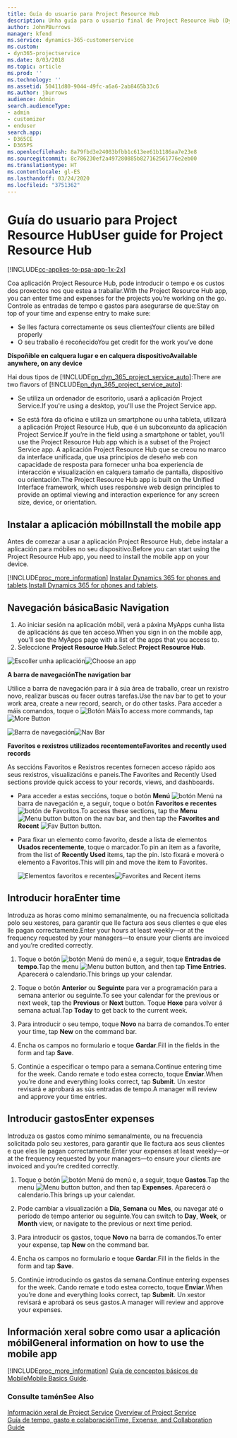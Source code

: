 ```yaml
---
title: Guía do usuario para Project Resource Hub
description: Unha guía para o usuario final de Project Resource Hub (Dynamics 365 for Project Service) | MicrosoftDocs
author: JohnPBurrows
manager: kfend
ms.service: dynamics-365-customerservice
ms.custom:
- dyn365-projectservice
ms.date: 8/03/2018
ms.topic: article
ms.prod: ''
ms.technology: ''
ms.assetid: 50411d80-9044-49fc-a6a6-2ab8465b33c6
ms.author: jburrows
audience: Admin
search.audienceType:
- admin
- customizer
- enduser
search.app:
- D365CE
- D365PS
ms.openlocfilehash: 8a79fbd3e24083bfbb1c613ee61b1186aa7e23e8
ms.sourcegitcommit: 8c786230ef2a497280885b827162561776e2eb00
ms.translationtype: HT
ms.contentlocale: gl-ES
ms.lasthandoff: 03/24/2020
ms.locfileid: "3751362"
---
```

# <a name="user-guide-for-project-resource-hub"></a><span data-ttu-id="297ae-103">Guía do usuario para Project Resource Hub</span><span class="sxs-lookup"><span data-stu-id="297ae-103">User guide for Project Resource Hub</span></span>

[!INCLUDE[cc-applies-to-psa-app-1x-2x](../includes/cc-applies-to-psa-app-1x-2x.md)]

<span data-ttu-id="297ae-104">Coa aplicación Project Resource Hub, pode introducir o tempo e os custos dos proxectos nos que estea a traballar.</span><span class="sxs-lookup"><span data-stu-id="297ae-104">With the Project Resource Hub app, you can enter time and expenses for the projects you’re working on the go.</span></span> <span data-ttu-id="297ae-105">Controle as entradas de tempo e gastos para asegurarse de que:</span><span class="sxs-lookup"><span data-stu-id="297ae-105">Stay on top of your time and expense entry to make sure:</span></span>

- <span data-ttu-id="297ae-106">Se lles factura correctamente os seus clientes</span><span class="sxs-lookup"><span data-stu-id="297ae-106">Your clients are billed properly</span></span>
- <span data-ttu-id="297ae-107">O seu traballo é recoñecido</span><span class="sxs-lookup"><span data-stu-id="297ae-107">You get credit for the work you’ve done</span></span>

<span data-ttu-id="297ae-108">**Dispoñible en calquera lugar e en calquera dispositivo**</span><span class="sxs-lookup"><span data-stu-id="297ae-108">**Available anywhere, on any device**</span></span>

<span data-ttu-id="297ae-109">Hai dous tipos de [!INCLUDE[pn_dyn_365_project_service_auto](../includes/pn-dyn-365-project-service-auto.md)]:</span><span class="sxs-lookup"><span data-stu-id="297ae-109">There are two flavors of [!INCLUDE[pn_dyn_365_project_service_auto](../includes/pn-dyn-365-project-service-auto.md)]:</span></span> 

- <span data-ttu-id="297ae-110">Se utiliza un ordenador de escritorio, usará a aplicación Project Service.</span><span class="sxs-lookup"><span data-stu-id="297ae-110">If you're using a desktop, you'll use the Project Service app.</span></span> 

- <span data-ttu-id="297ae-111">Se está fóra da oficina e utiliza un smartphone ou unha tableta, utilizará a aplicación Project Resource Hub, que é un subconxunto da aplicación Project Service.</span><span class="sxs-lookup"><span data-stu-id="297ae-111">If you’re in the field using a smartphone or tablet, you’ll use the Project Resource Hub app which is a subset of the Project Service  app.</span></span> <span data-ttu-id="297ae-112">A aplicación Project Resource Hub que se creou no marco da interface unificada, que usa principios de deseño web con capacidade de resposta para fornecer unha boa experiencia de interacción e visualización en calquera tamaño de pantalla, dispositivo ou orientación.</span><span class="sxs-lookup"><span data-stu-id="297ae-112">The Project Resource Hub app is built on the Unified Interface framework, which uses responsive web design principles to provide an optimal viewing and interaction experience for any screen size, device, or orientation.</span></span> 


## <a name="install-the-mobile-app"></a><span data-ttu-id="297ae-113">Instalar a aplicación móbil</span><span class="sxs-lookup"><span data-stu-id="297ae-113">Install the mobile app</span></span>
<span data-ttu-id="297ae-114">Antes de comezar a usar a aplicación Project Resource Hub, debe instalar a aplicación para móbiles no seu dispositivo.</span><span class="sxs-lookup"><span data-stu-id="297ae-114">Before you can start using the Project Resource Hub app, you need to install the mobile app on your device.</span></span> 

[!INCLUDE[proc_more_information](../includes/proc-more-information.md)] <span data-ttu-id="297ae-115">[Instalar Dynamics 365 for phones and tablets](../mobile-app/install-dynamics-365-for-phones-and-tablets.md).</span><span class="sxs-lookup"><span data-stu-id="297ae-115">[Install Dynamics 365 for phones and tablets](../mobile-app/install-dynamics-365-for-phones-and-tablets.md).</span></span>

## <a name="basic-navigation"></a><span data-ttu-id="297ae-116">Navegación básica</span><span class="sxs-lookup"><span data-stu-id="297ae-116">Basic Navigation</span></span>
1.  <span data-ttu-id="297ae-117">Ao iniciar sesión na aplicación móbil, verá a páxina MyApps cunha lista de aplicacións ás que ten acceso.</span><span class="sxs-lookup"><span data-stu-id="297ae-117">When you sign in on the mobile app, you’ll see the MyApps page with a list of the apps that you access to.</span></span> 
2.  <span data-ttu-id="297ae-118">Seleccione **Project Resource Hub**.</span><span class="sxs-lookup"><span data-stu-id="297ae-118">Select **Project Resource Hub**.</span></span>

<span data-ttu-id="297ae-119">![Escoller unha aplicación](media/chooseApp_1.png "Escoller unha aplicación")</span><span class="sxs-lookup"><span data-stu-id="297ae-119">![Choose an app](media/chooseApp_1.png "Choose an app")</span></span>

<span data-ttu-id="297ae-120">**A barra de navegación**</span><span class="sxs-lookup"><span data-stu-id="297ae-120">**The navigation bar**</span></span>

<span data-ttu-id="297ae-121">Utilice a barra de navegación para ir á súa área de traballo, crear un rexistro novo, realizar buscas ou facer outras tarefas.</span><span class="sxs-lookup"><span data-stu-id="297ae-121">Use the nav bar to get to your work area, create a new record, search, or do other tasks.</span></span> <span data-ttu-id="297ae-122">Para acceder a máis comandos, toque o ![Botón Máis](media/MoreButton.png "Botón Máis")</span><span class="sxs-lookup"><span data-stu-id="297ae-122">To access more commands, tap ![More Button](media/MoreButton.png "More Button")</span></span>

<span data-ttu-id="297ae-123">![Barra de navegación](media/NavBar_2.png "Barra de navegación")</span><span class="sxs-lookup"><span data-stu-id="297ae-123">![Nav Bar](media/NavBar_2.png "Nav Bar")</span></span>

<span data-ttu-id="297ae-124">**Favoritos e rexistros utilizados recentemente**</span><span class="sxs-lookup"><span data-stu-id="297ae-124">**Favorites and recently used records**</span></span>

<span data-ttu-id="297ae-125">As seccións Favoritos e Rexistros recentes fornecen acceso rápido aos seus rexistros, visualizacións e paneis.</span><span class="sxs-lookup"><span data-stu-id="297ae-125">The Favorites and Recently Used sections provide quick access to your records, views, and dashboards.</span></span> 

- <span data-ttu-id="297ae-126">Para acceder a estas seccións, toque o botón **Menú** ![botón Menú](media/MenuButton.png "Botón do menú") na barra de navegación e, a seguir, toque o botón **Favoritos e recentes** ![botón de Favoritos](media/FavButton.png "Botón Fav").</span><span class="sxs-lookup"><span data-stu-id="297ae-126">To access these sections, tap the **Menu** ![Menu button](media/MenuButton.png "Menu button") button on the nav bar, and then tap the **Favorites and Recent** ![Fav Button](media/FavButton.png "Fav Button") button.</span></span>

- <span data-ttu-id="297ae-127">Para fixar un elemento como favorito, desde a lista de elementos **Usados recentemente**, toque o marcador.</span><span class="sxs-lookup"><span data-stu-id="297ae-127">To pin an item as a favorite, from the list of **Recently Used** items, tap the pin.</span></span> <span data-ttu-id="297ae-128">Isto fixará e moverá o elemento a Favoritos.</span><span class="sxs-lookup"><span data-stu-id="297ae-128">This will pin and move the item to Favorites.</span></span>

  <span data-ttu-id="297ae-129">![Elementos favoritos e recentes](media/Favs_3.png "Elementos favoritos e recentes")</span><span class="sxs-lookup"><span data-stu-id="297ae-129">![Favorites and Recent items](media/Favs_3.png "Favorites and Recent items")</span></span>
 
## <a name="enter-time"></a><span data-ttu-id="297ae-130">Introducir hora</span><span class="sxs-lookup"><span data-stu-id="297ae-130">Enter time</span></span>
<span data-ttu-id="297ae-131">Introduza as horas como mínimo semanalmente, ou na frecuencia solicitada polo seu xestores, para garantir que lle factura aos seus clientes e que eles lle pagan correctamente.</span><span class="sxs-lookup"><span data-stu-id="297ae-131">Enter your hours at least weekly—or at the frequency requested by your managers—to ensure your clients are invoiced and you’re credited correctly.</span></span>

1. <span data-ttu-id="297ae-132">Toque o botón ![botón Menú](media/MenuButton.png "Botón do menú") do menú e, a seguir, toque **Entradas de tempo**.</span><span class="sxs-lookup"><span data-stu-id="297ae-132">Tap the menu ![Menu button](media/MenuButton.png "Menu button") button, and then tap **Time Entries**.</span></span> <span data-ttu-id="297ae-133">Aparecerá o calendario.</span><span class="sxs-lookup"><span data-stu-id="297ae-133">This brings up your calendar.</span></span>

2. <span data-ttu-id="297ae-134">Toque o botón **Anterior** ou **Seguinte** para ver a programación para a semana anterior ou seguinte.</span><span class="sxs-lookup"><span data-stu-id="297ae-134">To see your calendar for the previous or next week, tap the **Previous** or **Next** button.</span></span> <span data-ttu-id="297ae-135">Toque **Hoxe** para volver á semana actual.</span><span class="sxs-lookup"><span data-stu-id="297ae-135">Tap **Today** to get back to the current week.</span></span>

3. <span data-ttu-id="297ae-136">Para introducir o seu tempo, toque **Novo** na barra de comandos.</span><span class="sxs-lookup"><span data-stu-id="297ae-136">To enter your time, tap **New** on the command bar.</span></span> 

4. <span data-ttu-id="297ae-137">Encha os campos no formulario e toque **Gardar**.</span><span class="sxs-lookup"><span data-stu-id="297ae-137">Fill in the fields in the form and tap **Save**.</span></span>

5. <span data-ttu-id="297ae-138">Continúe a especificar o tempo para a semana.</span><span class="sxs-lookup"><span data-stu-id="297ae-138">Continue entering time for the week.</span></span> <span data-ttu-id="297ae-139">Cando remate e todo estea correcto, toque **Enviar**.</span><span class="sxs-lookup"><span data-stu-id="297ae-139">When you’re done and everything looks correct, tap **Submit**.</span></span> <span data-ttu-id="297ae-140">Un xestor revisará e aprobará as sús entradas de tempo.</span><span class="sxs-lookup"><span data-stu-id="297ae-140">A manager will review and approve your time entries.</span></span>

## <a name="enter-expenses"></a><span data-ttu-id="297ae-141">Introducir gastos</span><span class="sxs-lookup"><span data-stu-id="297ae-141">Enter expenses</span></span> 
<span data-ttu-id="297ae-142">Introduza os gastos como mínimo semanalmente, ou na frecuencia solicitada polo seu xestores, para garantir que lle factura aos seus clientes e que eles lle pagan correctamente.</span><span class="sxs-lookup"><span data-stu-id="297ae-142">Enter your expenses at least weekly—or at the frequency requested by your managers—to ensure your clients are invoiced and you’re credited correctly.</span></span>

1. <span data-ttu-id="297ae-143">Toque o botón ![botón Menú](media/MenuButton.png "Botón do menú") do menú e, a seguir, toque **Gastos**.</span><span class="sxs-lookup"><span data-stu-id="297ae-143">Tap the menu ![Menu button](media/MenuButton.png "Menu button") button, and then tap **Expenses**.</span></span> <span data-ttu-id="297ae-144">Aparecerá o calendario.</span><span class="sxs-lookup"><span data-stu-id="297ae-144">This brings up your calendar.</span></span>

2. <span data-ttu-id="297ae-145">Pode cambiar a visualización a **Día**, **Semana** ou **Mes**, ou navegar até o período de tempo anterior ou seguinte.</span><span class="sxs-lookup"><span data-stu-id="297ae-145">You can switch to **Day**, **Week**, or **Month** view, or navigate to the previous or next time period.</span></span> 

3. <span data-ttu-id="297ae-146">Para introducir os gastos, toque **Novo** na barra de comandos.</span><span class="sxs-lookup"><span data-stu-id="297ae-146">To enter your expense, tap **New** on the command bar.</span></span> 

4. <span data-ttu-id="297ae-147">Encha os campos no formulario e toque **Gardar**.</span><span class="sxs-lookup"><span data-stu-id="297ae-147">Fill in the fields in the form and tap **Save**.</span></span>

5. <span data-ttu-id="297ae-148">Continúe introducindo os gastos da semana.</span><span class="sxs-lookup"><span data-stu-id="297ae-148">Continue entering expenses for the week.</span></span> <span data-ttu-id="297ae-149">Cando remate e todo estea correcto, toque **Enviar**.</span><span class="sxs-lookup"><span data-stu-id="297ae-149">When you’re done and everything looks correct, tap **Submit**.</span></span> <span data-ttu-id="297ae-150">Un xestor revisará e aprobará os seus gastos.</span><span class="sxs-lookup"><span data-stu-id="297ae-150">A manager will review and approve your expenses.</span></span>

## <a name="general-information-on-how-to-use-the-mobile-app"></a><span data-ttu-id="297ae-151">Información xeral sobre como usar a aplicación móbil</span><span class="sxs-lookup"><span data-stu-id="297ae-151">General information on how to use the mobile app</span></span> 
[!INCLUDE[proc_more_information](../includes/proc-more-information.md)] <span data-ttu-id="297ae-152">[Guía de conceptos básicos de Mobile](../mobile-app/dynamics-365-phones-tablets-users-guide.md)</span><span class="sxs-lookup"><span data-stu-id="297ae-152">[Mobile Basics Guide](../mobile-app/dynamics-365-phones-tablets-users-guide.md).</span></span>

### <a name="see-also"></a><span data-ttu-id="297ae-153">Consulte tamén</span><span class="sxs-lookup"><span data-stu-id="297ae-153">See Also</span></span>  
 <span data-ttu-id="297ae-154">[Información xeral de Project Service](../project-service/overview.md) </span><span class="sxs-lookup"><span data-stu-id="297ae-154">[Overview of Project Service](../project-service/overview.md) </span></span>  
 [<span data-ttu-id="297ae-155">Guía de tempo, gasto e colaboración</span><span class="sxs-lookup"><span data-stu-id="297ae-155">Time, Expense, and Collaboration Guide</span></span>](../project-service/time-expense-collaboration-guide.md)   
 
